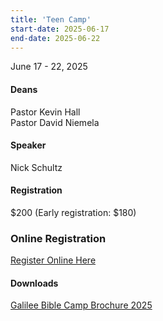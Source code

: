 ```yaml
---
title: 'Teen Camp'
start-date: 2025-06-17
end-date: 2025-06-22
---
```


June 17 - 22, 2025

#### Deans

Pastor Kevin Hall  
Pastor David Niemela

#### Speaker

Nick Schultz

#### Registration

$200 (Early registration: $180)

### Online Registration

[Register Online Here](https://docs.google.com/forms/d/1eBUuQNicCnRe86I3dgl2pYl19YlbArJFrpxTu69_bZY/viewform?edit_requested=true#responses)

#### Downloads

[Galilee Bible Camp Brochure 2025](/files/galilee-bible-camp-2025-brochure.pdf)
